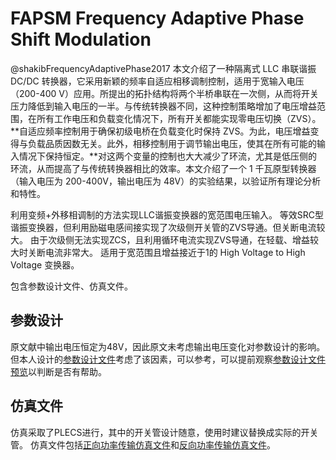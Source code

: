# FAPSM Frequency Adaptive Phase Shift Modulation


@shakibFrequencyAdaptivePhase2017
本文介绍了一种隔离式 LLC 串联谐振 DC/DC 转换器，它采用新颖的频率自适应相移调制控制，适用于宽输入电压（200-400 V）应用。所提出的拓扑结构将两个半桥串联在一次侧，从而将开关压力降低到输入电压的一半。与传统转换器不同，这种控制策略增加了电压增益范围，在所有工作电压和负载变化情况下，所有开关都能实现零电压切换（ZVS）。**自适应频率控制用于确保初级电桥在负载变化时保持 ZVS。为此，电压增益变得与负载品质因数无关。此外，相移控制用于调节输出电压，使其在所有可能的输入情况下保持恒定。**对这两个变量的控制也大大减少了环流，尤其是低压侧的环流，从而提高了与传统转换器相比的效率。本文介绍了一个 1 千瓦原型转换器（输入电压为 200-400V，输出电压为 48V）的实验结果，以验证所有理论分析和特性。

利用变频+外移相调制的方法实现LLC谐振变换器的宽范围电压输入。
等效SRC型谐振变换器，但利用励磁电感间接实现了次级侧开关管的ZVS导通。但关断电流较大。
由于次级侧无法实现ZCS，且利用循环电流实现ZVS导通，在轻载、增益较大时关断电流非常大。
适用于宽范围且增益接近于1的 High Voltage to High Voltage 变换器。


包含参数设计文件、仿真文件。

## 参数设计

原文献中输出电压恒定为48V，因此原文未考虑输出电压变化对参数设计的影响。但本人设计的[参数设计文件](./Parameter.mlx)考虑了该因素，可以参考，可以提前观察[参数设计文件预览](./Parameter.html)以判断是否有帮助。


## 仿真文件

仿真采取了PLECS进行，其中的开关管设计随意，使用时建议替换成实际的开关管。
仿真文件包括[正向功率传输仿真文件](./PLECS/FAPSM_LLC.plecs)和[反向功率传输仿真文件](./PLECS/FAPSM_LLC_reverse.plecs)。